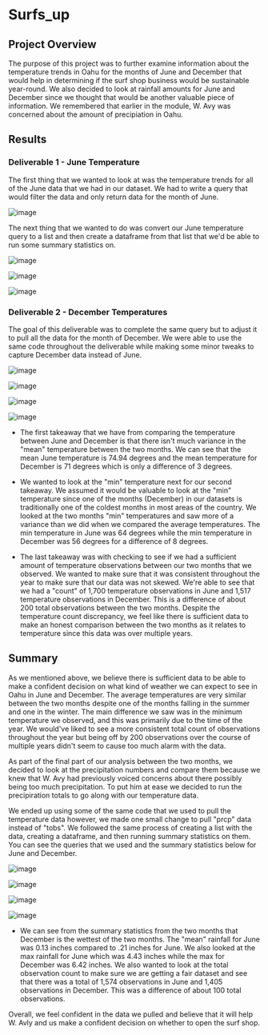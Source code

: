 # Surfs_up

## Project Overview
The purpose of this project was to further examine information about the temperature trends in Oahu for the months of June and December that would help in determining if the surf shop business would be sustainable year-round. We also decided to look at rainfall amounts for June and December since we thought that would be another valuable piece of information. We remembered that earlier in the module, W. Avy was concerned about the amount of precipiation in Oahu. 

## Results

### Deliverable 1 - June Temperature
The first thing that we wanted to look at was the temperature trends for all of the June data that we had in our dataset. We had to write a query that would filter the data and only return data for the month of June.

![image](https://user-images.githubusercontent.com/110848660/201247919-c354bca8-f01f-48e3-83b2-b0e8fcc91f1f.png)

The next thing that we wanted to do was convert our June temperature query to a list and then create a dataframe from that list that we'd be able to run some summary statistics on. 

![image](https://user-images.githubusercontent.com/110848660/201248679-a0ecf4a7-1f7f-466b-ac6b-bdf737be96c8.png)

![image](https://user-images.githubusercontent.com/110848660/201248732-3385e622-6ef1-4931-ba5c-bae60c99828d.png)

![image](https://user-images.githubusercontent.com/110848660/201248842-30622dcb-f32b-4203-8d94-02f1ac65ee95.png)

### Deliverable 2 - December Temperatures
The goal of this deliverable was to complete the same query but to adjust it to pull all the data for the month of December. We were able to use the same code throughout the deliverable while making some minor tweaks to capture December data instead of June.

![image](https://user-images.githubusercontent.com/110848660/201249176-2841088e-826a-450e-bf31-5d434af03d45.png)

![image](https://user-images.githubusercontent.com/110848660/201249209-2efbec4c-dc42-40ed-8f88-eb3ecdcb4e55.png)

![image](https://user-images.githubusercontent.com/110848660/201249282-5ad8f258-6d00-4093-8262-c19c426ef981.png)

![image](https://user-images.githubusercontent.com/110848660/201249323-d2f4bd7c-d4aa-400c-b425-75f43ffe834d.png)

- The first takeaway that we have from comparing the temperature between June and December is that there isn't much variance in the "mean" temperature between the two months. We can see that the mean June temperature is 74.94 degrees and the mean temperature for December is 71 degrees which is only a difference of 3 degrees.

- We wanted to look at the "min" temperature next for our second takeaway. We assumed it would be valuable to look at the "min" temperature since one of the months (December) in our datasets is traditionally one of the coldest months in most areas of the country. We looked at the two months "min" temperatures and saw more of a variance than we did when we compared the average temperatures. The min temperature in June was 64 degrees while the min temperature in December was 56 degrees for a difference of 8 degrees.

- The last takeaway was with checking to see if we had a sufficient amount of temperature observations between our two months that we observed. We wanted to make sure that it was consistent throughout the year to make sure that our data was not skewed. We're able to see that we had a "count" of 1,700 temperature observations in June and 1,517 temperature observations in December. This is a difference of about 200 total observations between the two months. Despite the temperature count discrepancy, we feel like there is sufficient data to make an honest comparison between the two months as it relates to temperature since this data was over multiple years.

## Summary

As we mentioned above, we believe there is sufficient data to be able to make a confident decision on what kind of weather we can expect to see in Oahu in June and December. The average temperatures are very similar between the two months despite one of the months falling in the summer and one in the winter. The main difference we saw was in the minimum temperature we observed, and this was primarily due to the time of the year. We would've liked to see a more consistent total count of observations throughout the year but being off by 200 observations over the course of multiple years didn't seem to cause too much alarm with the data.

As part of the final part of our analysis between the two months, we decided to look at the precipitation numbers and compare them because we knew that W. Avy had previously voiced concerns about there possibly being too much precipitation. To put him at ease we decided to run the precipiration totals to go along with our temperature data. 

We ended up using some of the same code that we used to pull the temperature data however, we made one small change to pull "prcp" data instead of "tobs". We followed the same process of creating a list with the data, creating a dataframe, and then running summary statistics on them. You can see the queries that we used and the summary statistics below for June and December.

![image](https://user-images.githubusercontent.com/110848660/201251645-da20c43e-f3be-4a70-ab01-07fd3273302b.png)

![image](https://user-images.githubusercontent.com/110848660/201251810-102b22e2-0dfb-451b-87c9-4af632baa145.png)

![image](https://user-images.githubusercontent.com/110848660/201251988-0b85f779-41a7-40e8-a438-84196df17c31.png)

![image](https://user-images.githubusercontent.com/110848660/201252077-70a868fc-cc2b-4aaf-baf1-be3e951de6b0.png)

- We can see from the summary statistics from the two months that December is the wettest of the two months. The "mean" rainfall for June was 0.13 inches compared to .21 inches for June. We also looked at the max rainfall for June which was 4.43 inches while the max for December was 6.42 inches. We also wanted to look at the total observation count to make sure we are getting a fair dataset and see that there was a total of 1,574 observations in June and 1,405 observations in December. This was a difference of about 100 total observations.

Overall, we feel confident in the data we pulled and believe that it will help W. Avly and us make a confident decision on whether to open the surf shop.

